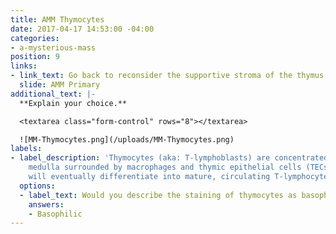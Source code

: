 ```yaml
---
title: AMM Thymocytes
date: 2017-04-17 14:53:00 -04:00
categories:
- a-mysterious-mass
position: 9
links:
- link_text: Go back to reconsider the supportive stroma of the thymus
  slide: AMM Primary
additional_text: |-
  **Explain your choice.**

  <textarea class="form-control" rows="8"></textarea>

  ![MM-Thymocytes.png](/uploads/MM-Thymocytes.png)
labels:
- label_description: 'Thymocytes (aka: T-lymphoblasts) are concentrated in the thymic
    medulla surrounded by macrophages and thymic epithelial cells (TECs). Thymocytes
    will eventually differentiate into mature, circulating T-lymphocytes.'
  options:
  - label_text: Would you describe the staining of thymocytes as basophilic or eosinophilic?
    answers:
    - Basophilic
---
```



